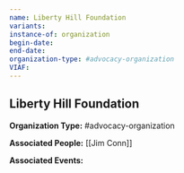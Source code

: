 ```yaml
---
name: Liberty Hill Foundation
variants: 
instance-of: organization
begin-date: 
end-date: 
organization-type: #advocacy-organization
VIAF: 
---
```

## Liberty Hill Foundation

**Organization Type:** #advocacy-organization

**Associated People:** [[Jim Conn]]

**Associated Events:** 